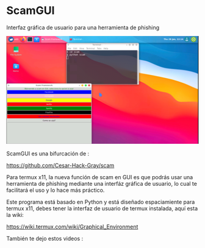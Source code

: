 # ScamGUI
Interfaz gráfica de usuario para una herramienta de phishing

![imagen 1](./Screenshot_20210128-121418.png)

ScamGUI es una bifurcación de :

https://github.com/Cesar-Hack-Gray/scam

Para termux x11, la nueva función de scam en
GUI es que podrás usar una herramienta de phishing 
mediante una interfáz gráfica de usuario, lo cual
te facilitará el uso y lo hace más práctico. 

Este programa está basado en Python y está diseñado 
espaciamiente para termux x11, debes tener la interfaz
de usuario de termux instalada, aquí esta la wiki:

https://wiki.termux.com/wiki/Graphical_Environment

También te dejo estos videos :


